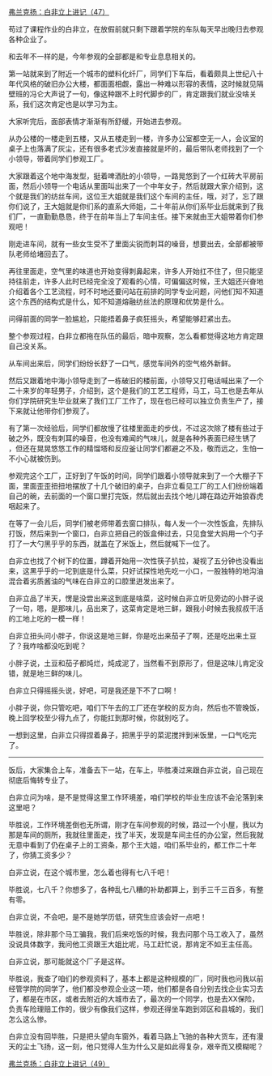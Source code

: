 <p></p><a href="https://zhuanlan.zhihu.com/p/99986703" data-draft-node="block" data-draft-type="link-card" data-image="https://pic3.zhimg.com/v2-86cacf609bd6d9f373fc82d2f716aa2a_180x120.jpg" data-image-width="967" data-image-height="314" class="internal">弗兰克扬：白非立上进记（47）</a><p>苟过了课程作业的白非立，在放假前就只剩下跟着学院的车队每天早出晚归去参观各种企业了。</p><p>和去年不一样的是，今年参观的全部都是和专业息息相关的。</p><p>第一站就来到了附近一个城市的塑料化纤厂，同学们下车后，看着颇具上世纪八十年代风格的破旧办公大楼，都面面相觑，露出一种难以形容的表情，这时候就见隔壁班的冯仑大声说了一句，像这种跟不上时代脚步的厂，肯定跟我们就业没啥关系，我们这次肯定也是以学习为主。</p><p>大家听完后，面部表情才渐渐有所舒缓，开始进去参观。</p><p>从办公楼的一楼走到五楼，又从五楼走到一楼，许多办公室都空无一人，会议室的桌子上也落满了灰尘，还有很多老式沙发直接就是坏的，最后带队老师找到了一个小领导，带着同学们参观工厂。</p><p>大家跟着这个地中海发型，挺着啤酒肚的小领导，一路晃悠到了一个红砖大平房前面，然后小领导一个电话从里面叫出来了一个中年女子，然后就跟大家介绍到，这个就是我们的纺丝车间，这位王大姐就是我们这个车间的主任，哦，对了，忘了跟你们说了，王大姐就是你们系的直系大师姐，二十年前从你们系毕业后就来到了我们厂，一直勤勤恳恳，终于在前年当上了车间主任。接下来就由王大姐带着你们参观吧！</p><p>刚走进车间，就有一些女生受不了里面尖锐而刺耳的噪音，想要出去，全部都被带队老师给堵回去了。</p><p>再往里面走，空气里的味道也开始变得刺鼻起来，许多人开始扛不住了，但只能坚持往前走，许多人此时已经完全没了观看的心情，可偏偏这时候，王大姐还兴奋地介绍着各个工艺流程，时不时地还要问站在前排的同学专业问题，问他们知不知道这个东西的结构式是什么，知不知道熔融纺丝法的原理和优势是什么。</p><p>问得前面的同学一脸尴尬，只能捂着鼻子疯狂摇头，希望能够赶紧出去。</p><p>整个参观过程，白非立都拖在队伍的最后，暗中观察，怎么看都觉得这地方肯定跟自己没关系。</p><p>从车间出来后，同学们纷纷长舒了一口气，感觉车间外的空气格外新鲜。</p><p>然后又跟着地中海小领导走到了一栋破旧的楼前面，小领导又打电话喊出来了一个二十来岁的年轻男子，介绍到，这个是我们的工艺工程师，马工，马工也是去年从你们学院研究生毕业就来了我们工厂工作了，现在也已经可以独立负责生产了，接下来就让他带你们参观了。</p><p>有了第一次经验后，同学们都放慢了往楼里面走的步伐，不过这次除了楼有些过于破之外，既没有刺耳的噪音，也没有难闻的气味儿，就是各种外表面已经生锈了 ，但还在晃晃悠悠工作的精馏塔和反应釜让同学们都避之不及，敬而远之，生怕一不小心就被伤到。</p><p>参观完这个工厂，正好到了午饭的时间，同学们跟着小领导就来到了一个大棚子下面，里面歪歪扭扭地摆放了十几个破旧的桌子，白非立看见工厂的工人们纷纷端着自己的碗，去前面的一个窗口里打完饭，然后就出去找个地儿蹲在路边开始狼吞虎咽起来了。</p><p>在等了一会儿后，同学们被老师带着去窗口排队，每人发一个一次性饭盒，先排队打饭，然后来到一个窗口，白非立把自己的饭盒伸过去，只见食堂大妈用一个勺子打了一大勺黑乎乎的东西，就盖在了米饭上，然后就喊下一位了。</p><p>白非立也找了个树下的位置，蹲着开始用一次性筷子扒拉，凝视了五分钟也没看出来，这黑乎乎的一坨到底是什么菜，只好试探性地先吃一小口，一股独特的地沟油混合着劣质酱油的气味在白非立的口腔里迸发出来了。</p><p>白非立品了半天，愣是没尝出来这到底是啥菜，这时候白非立听见旁边的小胖子说了一句，嗯，是那味儿，品出来了，这菜肯定是地三鲜，跟我小时候去我叔叔干活的工地上吃的一模一样！</p><p>白非立扭头问小胖子，你说这是地三鲜，你是吃出来茄子了啊，还是吃出来土豆了？我咋啥都没吃到呢？</p><p>小胖子说，土豆和茄子都炖烂，炖成泥了，当然看不到原形了，但是这味儿肯定没错，就是地三鲜的味儿。</p><p>白非立只得摇摇头说，好吧，可是我还是下不了口啊！</p><p>小胖子说，你只管吃吧，咱们下午去的工厂还在学校的反方向，然后也不管晚饭，晚上回学校至少得九点了，你能扛到那时候，你就别吃了。</p><p>一想到这里，白非立只得捏着鼻子，把黑乎乎的菜泥搅拌到米饭里，一口气吃完了。</p><hr/><p>饭后，大家集合上车，准备去下一站，在车上，毕胜凑过来跟白非立说，自己现在彻底后悔转专业了。</p><p>白非立问为啥，是不是觉得这里工作环境差，咱们学校的毕业生应该不会沦落到来这里吧？</p><p>毕胜说，工作环境差倒也无所谓，刚才在车间参观的时候，路过一个小屋，我以为那是车间的厕所，我就往里面走，找了半天，发现是车间主任的办公室，然后我就无意中看到了仍在桌子上的工资条，那个王大姐，咱们系毕业的，都工作二十年了，你猜工资多少？</p><p>白非立说，在这个城市里，怎么着也得有七八千吧！</p><p>毕胜说，七八千？你想多了，各种乱七八糟的补助都算上，到手三千三百多，有整有零。</p><p>白非立说，不会吧，是不是她学历低，研究生应该会好一点吧！</p><p>毕胜说，除非那个马工骗我，我们后来吃饭的时候，我去问那个马工收入了，虽然没说具体数字，我问他工资跟王大姐比呢，马工赶忙说，那肯定不如王主任高。</p><p>白非立说，那可能就这个厂子是这样。</p><p>毕胜说，我查了咱们的参观资料了，基本上都是这种规模的厂，同时我也问我以前经管学院的同学了，他们都没参观企业这一项，他们都是各自分别去找企业实习去了，都是在市区，或者去附近的大城市去了，最次的一个同学，也是去XX保险，负责车险理赔工作的，很少有像我们这样，参观还得坐车跑到郊区和县城的，我们怎么这么惨。</p><p>白非立没有回毕胜，只是把头望向车窗外，看着马路上飞驰的各种大货车，还有漫天的尘土飞扬，这一刻，他只觉得人生为什么又是如此得复杂，艰辛而又模糊呢？</p><a href="https://zhuanlan.zhihu.com/p/100274350" data-draft-node="block" data-draft-type="link-card" data-image="https://pic1.zhimg.com/v2-d82aa02b90c16bcf6fbedb4fac454764_180x120.jpg" data-image-width="1471" data-image-height="450" class="internal">弗兰克扬：白非立上进记（49）</a><p></p>